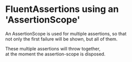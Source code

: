 # FluentAssertions using an 'AssertionScope'

An AssertionScope is used for multiple assertions, so that<br>
not only the first failure will be shown, but all of them.

These multiple assertions will throw together,<br>
at the moment the assertion-scope is disposed.
